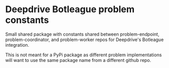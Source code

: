 # Deepdrive Botleague problem constants

Small shared package with constants shared between problem-endpoint, 
problem-coordinator, and 
problem-worker repos for Deepdrive's Botleague integration.

This is not meant for a PyPi package as different problem implementations
will want to use the same package name from a different github repo.
